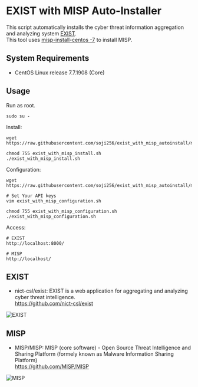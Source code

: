 # EXIST with MISP Auto-Installer

This script automatically installs the cyber threat information aggregation and analyzing system [EXIST](https://github.com/nict-csl/exist).  
This tool uses [misp-install-centos -7](https://github.com/vodkappa/misp-install-centos-7) to install MISP.

## System Requirements

- CentOS Linux release 7.7.1908 (Core)

## Usage
Run as root.
```
sudo su -
```
Install:
```
wget https://raw.githubusercontent.com/soji256/exist_with_misp_autoinstall/master/exist_with_misp_install.sh

chmod 755 exist_with_misp_install.sh
./exist_with_misp_install.sh
```
Configuration:
```
wget https://raw.githubusercontent.com/soji256/exist_with_misp_autoinstall/master/exist_with_misp_configuration.sh

# Set Your API keys
vim exist_with_misp_configuration.sh

chmod 755 exist_with_misp_configuration.sh
./exist_with_misp_configuration.sh
```
Access:
```
# EXIST
http://localhost:8000/

# MISP
http://localhost/
```

## EXIST
- nict-csl/exist: EXIST is a web application for aggregating and analyzing cyber threat intelligence.  
https://github.com/nict-csl/exist  

![EXIST](https://github.com/soji256/exist_with_misp_autoinstall/blob/master/img/exist.png "EXIST")

## MISP
- MISP/MISP: MISP (core software) - Open Source Threat Intelligence and Sharing Platform (formely known as Malware Information Sharing Platform)  
https://github.com/MISP/MISP  

![MISP](https://github.com/soji256/exist_with_misp_autoinstall/blob/master/img/misp.png "MISP")

